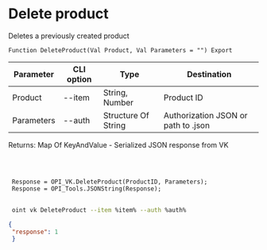 ﻿---
sidebar_position: 6
---

# Delete product
 Deletes a previously created product



`Function DeleteProduct(Val Product, Val Parameters = "") Export`

 | Parameter | CLI option | Type | Destination |
 |-|-|-|-|
 | Product | --item | String, Number | Product ID |
 | Parameters | --auth | Structure Of String | Authorization JSON or path to .json |

 
 Returns: Map Of KeyAndValue - Serialized JSON response from VK

<br/>




```bsl title="Code example"
 
 Response = OPI_VK.DeleteProduct(ProductID, Parameters);
 Response = OPI_Tools.JSONString(Response);
```
	


```sh title="CLI command example"
 
 oint vk DeleteProduct --item %item% --auth %auth%

```

```json title="Result"
{
 "response": 1
 }
```
